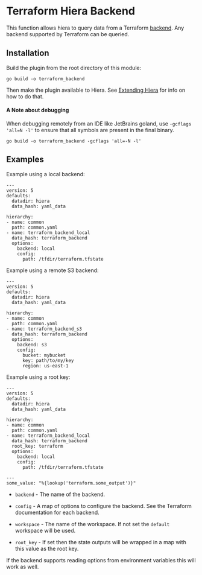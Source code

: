 # Terraform Hiera Backend

This function allows hiera to query data from a Terraform [backend](https://www.terraform.io/docs/backends/types/index.html).
Any backend supported by Terraform can be queried.

## Installation
Build the plugin from the root directory of this module:
```
go build -o terraform_backend
```
Then make the plugin available to Hiera. See
[Extending Hiera](https://github.com/lyraproj/hiera#Extending-Hiera) for info on how to do that.

#### A Note about debugging
When debugging remotely from an IDE like JetBrains goland, use `-gcflags 'all=N -l'` to ensure that all symbols are present in the
final binary.
```
go build -o terraform_backend -gcflags 'all=-N -l'
```

## Examples
Example using a local backend:

    ---
    version: 5
    defaults:
      datadir: hiera
      data_hash: yaml_data

    hierarchy:
    - name: common
      path: common.yaml
    - name: terraform_backend_local
      data_hash: terraform_backend
      options:
        backend: local
        config:
          path: /tfdir/terraform.tfstate

Example using a remote S3 backend:

    ---
    version: 5
    defaults:
      datadir: hiera
      data_hash: yaml_data

    hierarchy:
    - name: common
      path: common.yaml
    - name: terraform_backend_s3
      data_hash: terraform_backend
      options:
        backend: s3
        config:
          bucket: mybucket
          key: path/to/my/key
          region: us-east-1

Example using a root key:

    ---
    version: 5
    defaults:
      datadir: hiera
      data_hash: yaml_data

    hierarchy:
    - name: common
      path: common.yaml
    - name: terraform_backend_local
      data_hash: terraform_backend
      root_key: terraform
      options:
        backend: local
        config:
          path: /tfdir/terraform.tfstate

    ---
    some_value: "%{lookup('terraform.some_output')}"

* `backend` - The name of the backend.

* `config` - A map of options to configure the backend. See the Terraform documentation for each backend.

* `workspace` - The name of the workspace. If not set the `default` workspace will be used.

* `root_key` - If set then the state outputs will be wrapped in a map with this value as the root key.

If the backend supports reading options from environment variables this will work as well.

